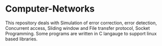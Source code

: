 # Computer-Networks
This repository deals with Simulation of error correction, error detection, Concurrent access, Sliding window and File transfer protocol, Socket Programming. Some programs are written in C langauge to support linux based libraries.
